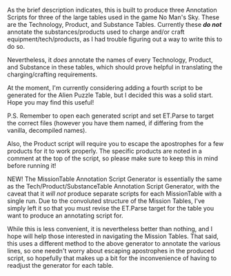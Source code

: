 As the brief description indicates, this is built to produce three Annotation Scripts for three of the large tables used in the game No Man's Sky. These are the Technology, Product, and Substance Tables. Currently these ***do not*** annotate the substances/products used to charge and/or craft equipment/tech/products, as I had trouble figuring out a way to write this to do so.

Nevertheless, it *does* annotate the names of every Technology, Product, and Substance in these tables, which should prove helpful in translating the charging/crafting requirements.

At the moment, I'm currently considering adding a fourth script to be generated for the Alien Puzzle Table, but I decided this was a solid start. Hope you may find this useful!

P.S. Remember to open each generated script and set ET.Parse to target the correct files (however you have them named, if differing from the vanilla, decompiled names). 

Also, the Product script will require you to escape the apostrophes for a few products for it to work properly. The specific products are noted in a comment at the top of the script, so please make sure to keep this in mind before running it!

NEW!
The MissionTable Annotation Script Generator is essentially the same as the Tech/Product/SubstanceTable Annotation Script Generator, with the caveat that it *will not* produce separate scripts for each MissionTable with a single run. Due to the convoluted structure of the Mission Tables, I've simply left it so that you must revise the ET.Parse target for the table you want to produce an annotating script for. 

While this is less convenient, it is nevertheless better than nothing, and I hope will help those interested in navigating the Mission Tables. That said, this uses a different method to the above generator to annotate the various lines, so one needn't worry about escaping apostrophes in the produced script, so hopefully that makes up a bit for the inconvenience of having to readjust the generator for each table.
